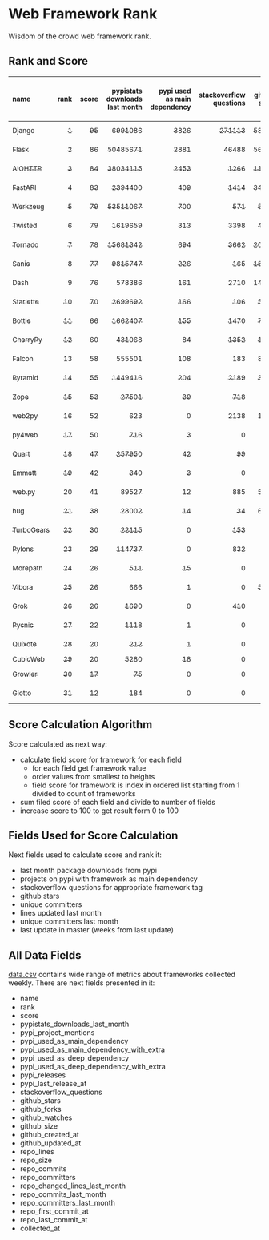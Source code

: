 # Web Framework Rank
Wisdom of the crowd web framework rank.

## Rank and Score
<sub>name</sub> | <sub>rank</sub> | <sub>score</sub> | <sub>pypistats downloads last month</sub> | <sub>pypi used as main dependency</sub> | <sub>stackoverflow questions</sub> | <sub>github stars</sub> | <sub>repo unique committers</sub> | <sub>repo changed lines last month</sub> | <sub>repo unique committers last month</sub> | <sub>repo last commit</sub>
:--- | ---: | ---: | ---: | ---: | ---: | ---: | ---: | ---: | ---: | ---:
[<sub>Django</sub>](https://github.com/django/django "first commit: 2005-07-13") | [<sub>1</sub>](# "  +0 last week") | [<sub>95</sub>](# "  +0 last week") | [<sub>6991086</sub>](# "  #6 in pypistats downloads last month -0.63% last week") | [<sub>3826</sub>](# "  #1 in pypi used as main dependency +0.53% last week") | [<sub>271113</sub>](# "  #1 in stackoverflow questions +0.16% last week") | [<sub>58676</sub>](# "  #1 in github stars +0.2% last week") | [<sub>2532</sub>](# "  #1 in repo unique committers +0.12% last week") | [<sub>7980</sub>](# "  #4 in repo changed lines last month +9.0% last week") | [<sub>37</sub>](# "  #1 in repo unique committers last month -15.91% last week") | [<sub>2021-07-23</sub>](# "▲ #2 in repo last commit 1 week ago")
[<sub>Flask</sub>](https://github.com/pallets/flask "first commit: 2010-04-06; uses: Werkzeug") | [<sub>2</sub>](# "  +0 last week") | [<sub>86</sub>](# "  -2 last week") | [<sub>50485671</sub>](# "  #2 in pypistats downloads last month +10.74% last week") | [<sub>2881</sub>](# "  #2 in pypi used as main dependency +0.31% last week") | [<sub>46488</sub>](# "  #2 in stackoverflow questions +0.24% last week") | [<sub>56114</sub>](# "  #2 in github stars +0.14% last week") | [<sub>743</sub>](# "  #2 in repo unique committers +0.0% last week") | [<sub>341</sub>](# "  #11 in repo changed lines last month -16.63% last week") | [<sub>4</sub>](# "▼ #8 in repo unique committers last month -42.86% last week") | [<sub>2021-07-06</sub>](# "▼ #12 in repo last commit 3 weeks ago")
[<sub>AIOHTTP</sub>](https://github.com/aio-libs/aiohttp "first commit: 2013-10-01") | [<sub>3</sub>](# "  +0 last week") | [<sub>84</sub>](# "  -1 last week") | [<sub>38034115</sub>](# "  #3 in pypistats downloads last month +8.13% last week") | [<sub>2453</sub>](# "  #3 in pypi used as main dependency +0.62% last week") | [<sub>1266</sub>](# "  #11 in stackoverflow questions +0.32% last week") | [<sub>11446</sub>](# "  #7 in github stars +0.16% last week") | [<sub>614</sub>](# "  #3 in repo unique committers +0.16% last week") | [<sub>347</sub>](# "  #10 in repo changed lines last month -26.17% last week") | [<sub>8</sub>](# "▲ #3 in repo unique committers last month +0.0% last week") | [<sub>2021-07-22</sub>](# "▲ #2 in repo last commit 1 week ago")
[<sub>FastAPI</sub>](https://github.com/tiangolo/fastapi "first commit: 2018-12-05; uses: Starlette") | [<sub>4</sub>](# "  +0 last week") | [<sub>83</sub>](# "  +2 last week") | [<sub>2394400</sub>](# "  #8 in pypistats downloads last month +0.72% last week") | [<sub>409</sub>](# "  #6 in pypi used as main dependency +0.74% last week") | [<sub>1414</sub>](# "  #9 in stackoverflow questions +1.29% last week") | [<sub>34010</sub>](# "  #3 in github stars +0.92% last week") | [<sub>248</sub>](# "  #10 in repo unique committers +3.33% last week") | [<sub>7414</sub>](# "▲ #5 in repo changed lines last month +52.24% last week") | [<sub>24</sub>](# "  #2 in repo unique committers last month +60.0% last week") | [<sub>2021-07-21</sub>](# "▲ #2 in repo last commit 1 week ago")
[<sub>Werkzeug</sub>](https://github.com/pallets/werkzeug "first commit: 2007-05-04; used by: Flask and Quart") | [<sub>5</sub>](# "▲ +4 last week") | [<sub>79</sub>](# "▲ +4 last week") | [<sub>53511067</sub>](# "  #1 in pypistats downloads last month +10.71% last week") | [<sub>700</sub>](# "  #4 in pypi used as main dependency +0.57% last week") | [<sub>571</sub>](# "  #15 in stackoverflow questions -0.52% last week") | [<sub>5775</sub>](# "  #12 in github stars +0.05% last week") | [<sub>429</sub>](# "  #4 in repo unique committers +0.23% last week") | [<sub>88</sub>](# "  #13 in repo changed lines last month +10.0% last week") | [<sub>4</sub>](# "▲ #8 in repo unique committers last month +33.33% last week") | [<sub>2021-07-24</sub>](# "▲ #1 in repo last commit 1 week ago")
[<sub>Twisted</sub>](https://github.com/twisted/twisted "first commit: 2001-07-09") | [<sub>6</sub>](# "▼ -1 last week") | [<sub>79</sub>](# "▼ -1 last week") | [<sub>1619659</sub>](# "▼ #10 in pypistats downloads last month -2.18% last week") | [<sub>313</sub>](# "  #7 in pypi used as main dependency +0.64% last week") | [<sub>3398</sub>](# "  #4 in stackoverflow questions +0.03% last week") | [<sub>4304</sub>](# "  #15 in github stars +0.16% last week") | [<sub>263</sub>](# "  #9 in repo unique committers +0.0% last week") | [<sub>12666</sub>](# "▲ #3 in repo changed lines last month +134.51% last week") | [<sub>7</sub>](# "▲ #5 in repo unique committers last month +40.0% last week") | [<sub>2021-07-22</sub>](# "▼ #2 in repo last commit 1 week ago")
[<sub>Tornado</sub>](https://github.com/tornadoweb/tornado "first commit: 2009-09-09") | [<sub>7</sub>](# "▼ -1 last week") | [<sub>78</sub>](# "▼ -1 last week") | [<sub>15681342</sub>](# "  #4 in pypistats downloads last month -1.02% last week") | [<sub>694</sub>](# "  #5 in pypi used as main dependency +0.0% last week") | [<sub>3662</sub>](# "  #3 in stackoverflow questions -0.05% last week") | [<sub>20106</sub>](# "  #4 in github stars +0.06% last week") | [<sub>427</sub>](# "  #5 in repo unique committers +0.0% last week") | [<sub>34</sub>](# "▼ #16 in repo changed lines last month +0.0% last week") | [<sub>2</sub>](# "▲ #11 in repo unique committers last month +0.0% last week") | [<sub>2021-07-09</sub>](# "▼ #12 in repo last commit 3 weeks ago")
[<sub>Sanic</sub>](https://github.com/sanic-org/sanic "first commit: 2016-05-26") | [<sub>8</sub>](# "▼ -1 last week") | [<sub>77</sub>](# "▼ -1 last week") | [<sub>9815747</sub>](# "  #5 in pypistats downloads last month +4.4% last week") | [<sub>226</sub>](# "  #8 in pypi used as main dependency +0.44% last week") | [<sub>165</sub>](# "  #18 in stackoverflow questions +0.0% last week") | [<sub>15154</sub>](# "  #5 in github stars +0.09% last week") | [<sub>328</sub>](# "  #7 in repo unique committers +0.31% last week") | [<sub>940</sub>](# "▼ #9 in repo changed lines last month -39.63% last week") | [<sub>7</sub>](# "▲ #5 in repo unique committers last month +16.67% last week") | [<sub>2021-07-19</sub>](# "▲ #2 in repo last commit 1 week ago")
[<sub>Dash</sub>](https://github.com/plotly/dash "first commit: 2015-04-10") | [<sub>9</sub>](# "▼ -1 last week") | [<sub>76</sub>](# "▼ +0 last week") | [<sub>578386</sub>](# "▲ #12 in pypistats downloads last month +3.13% last week") | [<sub>161</sub>](# "  #11 in pypi used as main dependency +1.26% last week") | [<sub>2710</sub>](# "  #5 in stackoverflow questions +0.93% last week") | [<sub>14865</sub>](# "  #6 in github stars +0.16% last week") | [<sub>94</sub>](# "  #17 in repo unique committers +0.0% last week") | [<sub>97033</sub>](# "  #1 in repo changed lines last month +0.03% last week") | [<sub>4</sub>](# "▲ #8 in repo unique committers last month +33.33% last week") | [<sub>2021-07-22</sub>](# "▲ #2 in repo last commit 1 week ago")
[<sub>Starlette</sub>](https://github.com/encode/starlette "first commit: 2018-06-25; used by: FastAPI") | [<sub>10</sub>](# "  +0 last week") | [<sub>70</sub>](# "  -1 last week") | [<sub>2699692</sub>](# "  #7 in pypistats downloads last month +0.9% last week") | [<sub>166</sub>](# "  #10 in pypi used as main dependency +1.22% last week") | [<sub>106</sub>](# "  #20 in stackoverflow questions +0.0% last week") | [<sub>5833</sub>](# "  #11 in github stars +0.73% last week") | [<sub>167</sub>](# "  #14 in repo unique committers +0.0% last week") | [<sub>1485</sub>](# "  #7 in repo changed lines last month -30.44% last week") | [<sub>5</sub>](# "▼ #7 in repo unique committers last month -28.57% last week") | [<sub>2021-07-19</sub>](# "▲ #2 in repo last commit 1 week ago")
[<sub>Bottle</sub>](https://github.com/bottlepy/bottle "first commit: 2009-06-30") | [<sub>11</sub>](# "  +0 last week") | [<sub>66</sub>](# "  -1 last week") | [<sub>1662407</sub>](# "▲ #9 in pypistats downloads last month +0.6% last week") | [<sub>155</sub>](# "  #12 in pypi used as main dependency +0.0% last week") | [<sub>1470</sub>](# "  #8 in stackoverflow questions +0.0% last week") | [<sub>7304</sub>](# "  #9 in github stars +0.05% last week") | [<sub>221</sub>](# "  #11 in repo unique committers +0.0% last week") | [<sub>10</sub>](# "▼ #18 in repo changed lines last month +0.0% last week") | [<sub>2</sub>](# "▲ #11 in repo unique committers last month +0.0% last week") | [<sub>2021-07-07</sub>](# "▼ #12 in repo last commit 3 weeks ago")
[<sub>CherryPy</sub>](https://github.com/cherrypy/cherrypy "first commit: 2004-11-20") | [<sub>12</sub>](# "▲ +1 last week") | [<sub>60</sub>](# "▲ +4 last week") | [<sub>431068</sub>](# "  #14 in pypistats downloads last month -1.23% last week") | [<sub>84</sub>](# "  #14 in pypi used as main dependency +0.0% last week") | [<sub>1352</sub>](# "  #10 in stackoverflow questions +0.0% last week") | [<sub>1425</sub>](# "  #18 in github stars +0.28% last week") | [<sub>141</sub>](# "  #15 in repo unique committers +0.0% last week") | [<sub>67</sub>](# "▲ #14 in repo changed lines last month +644.44% last week") | [<sub>1</sub>](# "▲ #14 in repo unique committers last month +0.0% last week") | [<sub>2021-07-18</sub>](# "▲ #2 in repo last commit 1 week ago")
[<sub>Falcon</sub>](https://github.com/falconry/falcon "first commit: 2012-12-06; used by: hug") | [<sub>13</sub>](# "▼ -1 last week") | [<sub>58</sub>](# "▼ -7 last week") | [<sub>555501</sub>](# "▼ #13 in pypistats downloads last month -1.15% last week") | [<sub>108</sub>](# "  #13 in pypi used as main dependency +0.0% last week") | [<sub>183</sub>](# "  #17 in stackoverflow questions +0.0% last week") | [<sub>8490</sub>](# "  #8 in github stars +0.09% last week") | [<sub>179</sub>](# "  #12 in repo unique committers +0.0% last week") | [<sub>40</sub>](# "▼ #15 in repo changed lines last month -99.6% last week") | [<sub>1</sub>](# "▼ #14 in repo unique committers last month -50.0% last week") | [<sub>2021-06-26</sub>](# "▼ #16 in repo last commit 5 weeks ago")
[<sub>Pyramid</sub>](https://github.com/Pylons/pyramid "first commit: 2008-07-04; used by: CubicWeb") | [<sub>14</sub>](# "▲ +1 last week") | [<sub>55</sub>](# "▲ +0 last week") | [<sub>1449416</sub>](# "  #11 in pypistats downloads last month -0.38% last week") | [<sub>204</sub>](# "  #9 in pypi used as main dependency +0.0% last week") | [<sub>2189</sub>](# "  #6 in stackoverflow questions -0.05% last week") | [<sub>3577</sub>](# "  #16 in github stars +0.03% last week") | [<sub>354</sub>](# "  #6 in repo unique committers +0.0% last week") | [<sub>0</sub>](# "  #19 in repo changed lines last month +100% last week") | [<sub>0</sub>](# "  #19 in repo unique committers last month +100% last week") | [<sub>2021-03-15</sub>](# "  #22 in repo last commit 19 weeks ago")
[<sub>Zope</sub>](https://github.com/zopefoundation/Zope "first commit: 1996-06-17") | [<sub>15</sub>](# "▼ -1 last week") | [<sub>53</sub>](# "▼ -2 last week") | [<sub>27501</sub>](# "  #19 in pypistats downloads last month -1.58% last week") | [<sub>39</sub>](# "  #16 in pypi used as main dependency +0.0% last week") | [<sub>718</sub>](# "  #14 in stackoverflow questions +0.0% last week") | [<sub>268</sub>](# "  #24 in github stars +0.37% last week") | [<sub>171</sub>](# "  #13 in repo unique committers +0.0% last week") | [<sub>334</sub>](# "  #12 in repo changed lines last month -3.47% last week") | [<sub>2</sub>](# "▼ #11 in repo unique committers last month -33.33% last week") | [<sub>2021-07-06</sub>](# "▼ #12 in repo last commit 3 weeks ago")
[<sub>web2py</sub>](https://github.com/web2py/web2py "first commit: 2011-11-23") | [<sub>16</sub>](# "▲ +1 last week") | [<sub>52</sub>](# "▲ +0 last week") | [<sub>623</sub>](# "▼ #26 in pypistats downloads last month -4.01% last week") | [<sub>0</sub>](# "  #26 in pypi used as main dependency +100% last week") | [<sub>2138</sub>](# "  #7 in stackoverflow questions +0.05% last week") | [<sub>1951</sub>](# "  #17 in github stars +0.0% last week") | [<sub>264</sub>](# "  #8 in repo unique committers +0.0% last week") | [<sub>1324</sub>](# "▲ #8 in repo changed lines last month -0.45% last week") | [<sub>1</sub>](# "▲ #14 in repo unique committers last month +0.0% last week") | [<sub>2021-06-26</sub>](# "▼ #16 in repo last commit 5 weeks ago")
[<sub>py4web</sub>](https://github.com/web2py/py4web "first commit: 2019-03-25") | [<sub>17</sub>](# "▼ -1 last week") | [<sub>50</sub>](# "▼ -2 last week") | [<sub>716</sub>](# "  #24 in pypistats downloads last month -13.73% last week") | [<sub>3</sub>](# "  #21 in pypi used as main dependency +0.0% last week") | [<sub>0</sub>](# "  #23 in stackoverflow questions +100% last week") | [<sub>155</sub>](# "  #27 in github stars +0.0% last week") | [<sub>53</sub>](# "  #20 in repo unique committers +1.92% last week") | [<sub>18864</sub>](# "  #2 in repo changed lines last month +6.63% last week") | [<sub>8</sub>](# "  #3 in repo unique committers last month -11.11% last week") | [<sub>2021-07-23</sub>](# "▼ #2 in repo last commit 1 week ago")
[<sub>Quart</sub>](https://gitlab.com/pgjones/quart "first commit: 2017-05-14; uses: Werkzeug") | [<sub>18</sub>](# "  +0 last week") | [<sub>47</sub>](# "  -1 last week") | [<sub>257950</sub>](# "  #15 in pypistats downloads last month +8.23% last week") | [<sub>42</sub>](# "  #15 in pypi used as main dependency +2.44% last week") | [<sub>99</sub>](# "  #21 in stackoverflow questions +1.02% last week") | [<sub>922</sub>](# "  #19 in github stars +0.33% last week") | [<sub>59</sub>](# "  #19 in repo unique committers +0.0% last week") | [<sub>28</sub>](# "▼ #17 in repo changed lines last month +0.0% last week") | [<sub>1</sub>](# "▲ #14 in repo unique committers last month +0.0% last week") | [<sub>2021-06-30</sub>](# "▼ #16 in repo last commit 4 weeks ago")
[<sub>Emmett</sub>](https://github.com/emmett-framework/emmett "first commit: 2014-10-22") | [<sub>19</sub>](# "▲ +2 last week") | [<sub>42</sub>](# "▲ +9 last week") | [<sub>340</sub>](# "  #28 in pypistats downloads last month -3.68% last week") | [<sub>3</sub>](# "  #21 in pypi used as main dependency +0.0% last week") | [<sub>0</sub>](# "  #23 in stackoverflow questions +100% last week") | [<sub>669</sub>](# "  #22 in github stars +0.15% last week") | [<sub>21</sub>](# "  #26 in repo unique committers +0.0% last week") | [<sub>1742</sub>](# "▲ #6 in repo changed lines last month +6868.0% last week") | [<sub>1</sub>](# "▲ #14 in repo unique committers last month +0.0% last week") | [<sub>2021-07-23</sub>](# "▲ #2 in repo last commit 1 week ago")
[<sub>web.py</sub>](https://github.com/webpy/webpy "first commit: 1970-01-01") | [<sub>20</sub>](# "▼ -1 last week") | [<sub>41</sub>](# "▼ +0 last week") | [<sub>89527</sub>](# "  #17 in pypistats downloads last month -3.2% last week") | [<sub>12</sub>](# "  #20 in pypi used as main dependency +0.0% last week") | [<sub>885</sub>](# "  #12 in stackoverflow questions +0.0% last week") | [<sub>5592</sub>](# "  #14 in github stars +0.09% last week") | [<sub>88</sub>](# "  #18 in repo unique committers +0.0% last week") | [<sub>0</sub>](# "  #19 in repo changed lines last month +100% last week") | [<sub>0</sub>](# "  #19 in repo unique committers last month +100% last week") | [<sub>2021-03-03</sub>](# "  #23 in repo last commit 21 weeks ago")
[<sub>hug</sub>](https://github.com/hugapi/hug "first commit: 2015-07-17; uses: Falcon") | [<sub>21</sub>](# "▼ -1 last week") | [<sub>38</sub>](# "▼ +0 last week") | [<sub>28002</sub>](# "  #18 in pypistats downloads last month -2.8% last week") | [<sub>14</sub>](# "  #19 in pypi used as main dependency +0.0% last week") | [<sub>34</sub>](# "  #22 in stackoverflow questions +0.0% last week") | [<sub>6526</sub>](# "  #10 in github stars -0.02% last week") | [<sub>123</sub>](# "  #16 in repo unique committers +0.0% last week") | [<sub>0</sub>](# "  #19 in repo changed lines last month +100% last week") | [<sub>0</sub>](# "  #19 in repo unique committers last month +100% last week") | [<sub>2020-08-10</sub>](# "  #26 in repo last commit 50 weeks ago")
[<sub>TurboGears</sub>](https://github.com/TurboGears/tg2 "first commit: 2007-06-27") | [<sub>22</sub>](# "  +0 last week") | [<sub>30</sub>](# "  +0 last week") | [<sub>22115</sub>](# "  #20 in pypistats downloads last month -5.45% last week") | [<sub>0</sub>](# "  #26 in pypi used as main dependency +100% last week") | [<sub>153</sub>](# "  #19 in stackoverflow questions +0.0% last week") | [<sub>767</sub>](# "  #20 in github stars +0.0% last week") | [<sub>35</sub>](# "  #23 in repo unique committers +0.0% last week") | [<sub>0</sub>](# "  #19 in repo changed lines last month +100% last week") | [<sub>0</sub>](# "  #19 in repo unique committers last month +100% last week") | [<sub>2021-05-26</sub>](# "  #20 in repo last commit 9 weeks ago")
[<sub>Pylons</sub>](https://github.com/Pylons/pylons "first commit: 2006-02-18") | [<sub>23</sub>](# "  +0 last week") | [<sub>29</sub>](# "  +0 last week") | [<sub>114737</sub>](# "  #16 in pypistats downloads last month +9.65% last week") | [<sub>0</sub>](# "  #26 in pypi used as main dependency +100% last week") | [<sub>832</sub>](# "  #13 in stackoverflow questions +0.0% last week") | [<sub>212</sub>](# "  #25 in github stars +0.0% last week") | [<sub>36</sub>](# "  #22 in repo unique committers +0.0% last week") | [<sub>0</sub>](# "  #19 in repo changed lines last month +100% last week") | [<sub>0</sub>](# "  #19 in repo unique committers last month +100% last week") | [<sub>2018-01-12</sub>](# "  #29 in repo last commit 185 weeks ago")
[<sub>Morepath</sub>](https://github.com/morepath/morepath "first commit: 2013-07-17") | [<sub>24</sub>](# "  +0 last week") | [<sub>26</sub>](# "  -1 last week") | [<sub>511</sub>](# "▼ #27 in pypistats downloads last month -7.59% last week") | [<sub>15</sub>](# "  #18 in pypi used as main dependency +0.0% last week") | [<sub>0</sub>](# "  #23 in stackoverflow questions +100% last week") | [<sub>387</sub>](# "  #23 in github stars +0.0% last week") | [<sub>27</sub>](# "  #24 in repo unique committers +0.0% last week") | [<sub>0</sub>](# "  #19 in repo changed lines last month +100% last week") | [<sub>0</sub>](# "  #19 in repo unique committers last month +100% last week") | [<sub>2021-04-18</sub>](# "  #21 in repo last commit 14 weeks ago")
[<sub>Vibora</sub>](https://github.com/vibora-io/vibora "first commit: 2018-06-13") | [<sub>25</sub>](# "▲ +1 last week") | [<sub>26</sub>](# "▲ +1 last week") | [<sub>666</sub>](# "▲ #25 in pypistats downloads last month +23.33% last week") | [<sub>1</sub>](# "  #23 in pypi used as main dependency +0.0% last week") | [<sub>0</sub>](# "  #23 in stackoverflow questions +100% last week") | [<sub>5721</sub>](# "  #13 in github stars +0.02% last week") | [<sub>27</sub>](# "  #24 in repo unique committers +0.0% last week") | [<sub>0</sub>](# "  #19 in repo changed lines last month +100% last week") | [<sub>0</sub>](# "  #19 in repo unique committers last month +100% last week") | [<sub>2019-02-11</sub>](# "  #28 in repo last commit 128 weeks ago")
[<sub>Grok</sub>](https://github.com/zopefoundation/grok "first commit: 2006-10-14") | [<sub>26</sub>](# "▼ -1 last week") | [<sub>26</sub>](# "▼ +0 last week") | [<sub>1690</sub>](# "  #22 in pypistats downloads last month -29.96% last week") | [<sub>0</sub>](# "  #26 in pypi used as main dependency +100% last week") | [<sub>410</sub>](# "  #16 in stackoverflow questions +0.24% last week") | [<sub>18</sub>](# "  #30 in github stars +0.0% last week") | [<sub>40</sub>](# "  #21 in repo unique committers +0.0% last week") | [<sub>0</sub>](# "  #19 in repo changed lines last month +100% last week") | [<sub>0</sub>](# "  #19 in repo unique committers last month +100% last week") | [<sub>2020-09-02</sub>](# "  #25 in repo last commit 47 weeks ago")
[<sub>Pycnic</sub>](https://github.com/nullism/pycnic "first commit: 2015-11-04") | [<sub>27</sub>](# "  +0 last week") | [<sub>22</sub>](# "  +0 last week") | [<sub>1118</sub>](# "  #23 in pypistats downloads last month +4.49% last week") | [<sub>1</sub>](# "  #23 in pypi used as main dependency +0.0% last week") | [<sub>0</sub>](# "  #23 in stackoverflow questions +100% last week") | [<sub>156</sub>](# "  #26 in github stars +0.0% last week") | [<sub>10</sub>](# "  #27 in repo unique committers +0.0% last week") | [<sub>0</sub>](# "  #19 in repo changed lines last month +100% last week") | [<sub>0</sub>](# "  #19 in repo unique committers last month +100% last week") | [<sub>2021-02-16</sub>](# "  #24 in repo last commit 23 weeks ago")
[<sub>Quixote</sub>](https://github.com/nascheme/quixote "first commit: 2006-03-16") | [<sub>28</sub>](# "  +0 last week") | [<sub>20</sub>](# "  +0 last week") | [<sub>212</sub>](# "  #29 in pypistats downloads last month -20.3% last week") | [<sub>1</sub>](# "  #23 in pypi used as main dependency +0.0% last week") | [<sub>0</sub>](# "  #23 in stackoverflow questions +100% last week") | [<sub>72</sub>](# "  #28 in github stars +0.0% last week") | [<sub>6</sub>](# "  #28 in repo unique committers +0.0% last week") | [<sub>0</sub>](# "  #19 in repo changed lines last month +100% last week") | [<sub>0</sub>](# "  #19 in repo unique committers last month +100% last week") | [<sub>2021-06-13</sub>](# "  #19 in repo last commit 6 weeks ago")
[<sub>CubicWeb</sub>](https://forge.extranet.logilab.fr/cubicweb/cubicweb "uses: Pyramid") | [<sub>29</sub>](# "  +0 last week") | [<sub>20</sub>](# "  +0 last week") | [<sub>5280</sub>](# "  #21 in pypistats downloads last month +12.94% last week") | [<sub>18</sub>](# "  #17 in pypi used as main dependency +0.0% last week") | [<sub>0</sub>](# "  #23 in stackoverflow questions +100% last week") | [<sub>0</sub>](# "  #31 in github stars +100% last week") | [<sub>0</sub>](# "  #31 in repo unique committers +100% last week") | [<sub>0</sub>](# "  #19 in repo changed lines last month +100% last week") | [<sub>0</sub>](# "  #19 in repo unique committers last month +100% last week") | [<sub></sub>](# "  #30 in repo last commit")
[<sub>Growler</sub>](https://github.com/pyGrowler/Growler "first commit: 2014-08-17") | [<sub>30</sub>](# "  +0 last week") | [<sub>17</sub>](# "  +0 last week") | [<sub>75</sub>](# "  #31 in pypistats downloads last month +47.06% last week") | [<sub>0</sub>](# "  #26 in pypi used as main dependency +100% last week") | [<sub>0</sub>](# "  #23 in stackoverflow questions +100% last week") | [<sub>686</sub>](# "  #21 in github stars +0.15% last week") | [<sub>6</sub>](# "  #28 in repo unique committers +0.0% last week") | [<sub>0</sub>](# "  #19 in repo changed lines last month +100% last week") | [<sub>0</sub>](# "  #19 in repo unique committers last month +100% last week") | [<sub>2020-03-08</sub>](# "  #27 in repo last commit 72 weeks ago")
[<sub>Giotto</sub>](https://github.com/priestc/giotto "first commit: 2012-02-26") | [<sub>31</sub>](# "  +0 last week") | [<sub>12</sub>](# "  +0 last week") | [<sub>184</sub>](# "  #30 in pypistats downloads last month +28.67% last week") | [<sub>0</sub>](# "  #26 in pypi used as main dependency +100% last week") | [<sub>0</sub>](# "  #23 in stackoverflow questions +100% last week") | [<sub>54</sub>](# "  #29 in github stars +0.0% last week") | [<sub>3</sub>](# "  #30 in repo unique committers +0.0% last week") | [<sub>0</sub>](# "  #19 in repo changed lines last month +100% last week") | [<sub>0</sub>](# "  #19 in repo unique committers last month +100% last week") | [<sub>2013-10-07</sub>](# "  #30 in repo last commit 407 weeks ago")

## Score Calculation Algorithm
Score calculated as next way:
- calculate field score for framework for each field
  - for each field get framework value
  - order values from smallest to heights
  - field score for framework is index in ordered list starting from 1 divided to count of frameworks
- sum filed score of each field and divide to number of fields
- increase score to 100 to get result form 0 to 100

## Fields Used for Score Calculation
Next fields used to calculate score and rank it:
- last month package downloads from pypi
- projects on pypi with framework as main dependency
- stackoverflow questions for appropriate framework tag
- github stars
- unique committers
- lines updated last month
- unique committers last month
- last update in master (weeks from last update)

## All Data Fields
[data.csv](data.csv) contains wide range of metrics about frameworks collected weekly.
There are next fields presented in it: 

- name
- rank
- score
- pypistats_downloads_last_month
- pypi_project_mentions
- pypi_used_as_main_dependency
- pypi_used_as_main_dependency_with_extra
- pypi_used_as_deep_dependency
- pypi_used_as_deep_dependency_with_extra
- pypi_releases
- pypi_last_release_at
- stackoverflow_questions
- github_stars
- github_forks
- github_watches
- github_size
- github_created_at
- github_updated_at
- repo_lines
- repo_size
- repo_commits
- repo_committers
- repo_changed_lines_last_month
- repo_commits_last_month
- repo_committers_last_month
- repo_first_commit_at
- repo_last_commit_at
- collected_at
